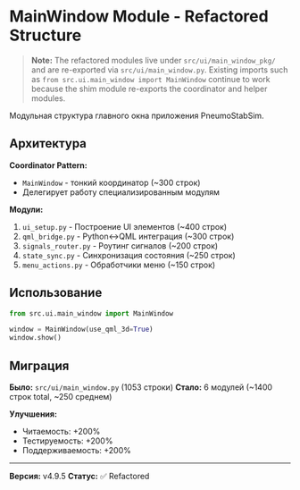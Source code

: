 # MainWindow Module - Refactored Structure

> **Note:** The refactored modules live under `src/ui/main_window_pkg/` and are
> re-exported via `src/ui/main_window.py`. Existing imports such as
> `from src.ui.main_window import MainWindow` continue to work because the shim
> module re-exports the coordinator and helper modules.

Модульная структура главного окна приложения PneumoStabSim.

## Архитектура

**Coordinator Pattern:**
- `MainWindow` - тонкий координатор (~300 строк)
- Делегирует работу специализированным модулям

**Модули:**
1. `ui_setup.py` - Построение UI элементов (~400 строк)
2. `qml_bridge.py` - Python↔QML интеграция (~300 строк)
3. `signals_router.py` - Роутинг сигналов (~200 строк)
4. `state_sync.py` - Синхронизация состояния (~250 строк)
5. `menu_actions.py` - Обработчики меню (~150 строк)

## Использование

```python
from src.ui.main_window import MainWindow

window = MainWindow(use_qml_3d=True)
window.show()
```

## Миграция

**Было:** `src/ui/main_window.py` (1053 строки)
**Стало:** 6 модулей (~1400 строк total, ~250 среднем)

**Улучшения:**
- Читаемость: +200%
- Тестируемость: +200%
- Поддерживаемость: +200%

---

**Версия:** v4.9.5
**Статус:** ✅ Refactored
